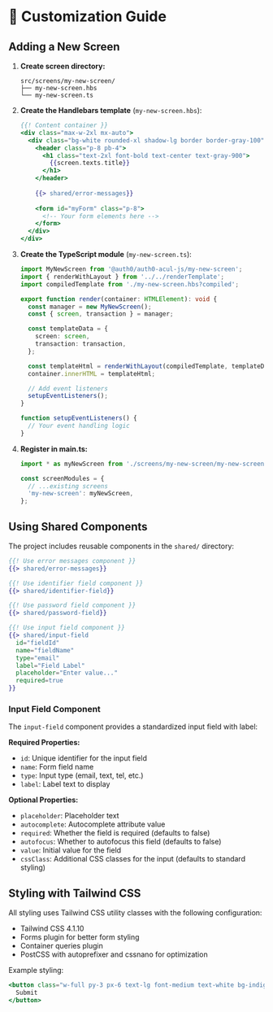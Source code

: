 # 🔧 Customization Guide

## Adding a New Screen

1. **Create screen directory:**
   ```
   src/screens/my-new-screen/
   ├── my-new-screen.hbs
   └── my-new-screen.ts
   ```

2. **Create the Handlebars template** (`my-new-screen.hbs`):
   ```handlebars
   {{! Content container }}
   <div class="max-w-2xl mx-auto">
     <div class="bg-white rounded-xl shadow-lg border border-gray-100">
       <header class="p-8 pb-4">
         <h1 class="text-2xl font-bold text-center text-gray-900">
           {{screen.texts.title}}
         </h1>
       </header>
       
       {{> shared/error-messages}}
       
       <form id="myForm" class="p-8">
         <!-- Your form elements here -->
       </form>
     </div>
   </div>
   ```

3. **Create the TypeScript module** (`my-new-screen.ts`):
   ```typescript
   import MyNewScreen from '@auth0/auth0-acul-js/my-new-screen';
   import { renderWithLayout } from '../../renderTemplate';
   import compiledTemplate from './my-new-screen.hbs?compiled';

   export function render(container: HTMLElement): void {
     const manager = new MyNewScreen();
     const { screen, transaction } = manager;

     const templateData = {
       screen: screen,
       transaction: transaction,
     };

     const templateHtml = renderWithLayout(compiledTemplate, templateData);
     container.innerHTML = templateHtml;

     // Add event listeners
     setupEventListeners();
   }

   function setupEventListeners() {
     // Your event handling logic
   }
   ```

4. **Register in main.ts:**
   ```typescript
   import * as myNewScreen from './screens/my-new-screen/my-new-screen';

   const screenModules = {
     // ...existing screens
     'my-new-screen': myNewScreen,
   };
   ```

## Using Shared Components

The project includes reusable components in the `shared/` directory:

```handlebars
{{! Use error messages component }}
{{> shared/error-messages}}

{{! Use identifier field component }}
{{> shared/identifier-field}}

{{! Use password field component }}
{{> shared/password-field}}

{{! Use input field component }}
{{> shared/input-field 
  id="fieldId"
  name="fieldName"
  type="email"
  label="Field Label"
  placeholder="Enter value..."
  required=true
}}
```

### Input Field Component

The `input-field` component provides a standardized input field with label:

**Required Properties:**
- `id`: Unique identifier for the input field
- `name`: Form field name
- `type`: Input type (email, text, tel, etc.)
- `label`: Label text to display

**Optional Properties:**
- `placeholder`: Placeholder text
- `autocomplete`: Autocomplete attribute value
- `required`: Whether the field is required (defaults to false)
- `autofocus`: Whether to autofocus this field (defaults to false)
- `value`: Initial value for the field
- `cssClass`: Additional CSS classes for the input (defaults to standard styling)

## Styling with Tailwind CSS

All styling uses Tailwind CSS utility classes with the following configuration:
- Tailwind CSS 4.1.10
- Forms plugin for better form styling
- Container queries plugin
- PostCSS with autoprefixer and cssnano for optimization

Example styling:
```handlebars
<button class="w-full py-3 px-6 text-lg font-medium text-white bg-indigo-600 hover:bg-indigo-700 focus:outline-none focus:ring-2 focus:ring-offset-2 focus:ring-indigo-500 rounded-lg">
  Submit
</button>
```
